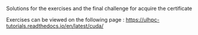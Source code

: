 Solutions for the exercises and the final challenge for acquire the certificate

Exercises can be viewed on the following page : https://ulhpc-tutorials.readthedocs.io/en/latest/cuda/
